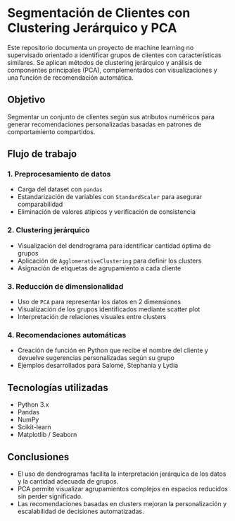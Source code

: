# Segmentación de Clientes con Clustering Jerárquico y PCA

Este repositorio documenta un proyecto de machine learning no supervisado orientado a identificar grupos de clientes con características similares. Se aplican métodos de clustering jerárquico y análisis de componentes principales (PCA), complementados con visualizaciones y una función de recomendación automática.

## Objetivo

Segmentar un conjunto de clientes según sus atributos numéricos para generar recomendaciones personalizadas basadas en patrones de comportamiento compartidos.

## Flujo de trabajo

### 1. Preprocesamiento de datos
- Carga del dataset con `pandas`
- Estandarización de variables con `StandardScaler` para asegurar comparabilidad
- Eliminación de valores atípicos y verificación de consistencia

### 2. Clustering jerárquico
- Visualización del dendrograma para identificar cantidad óptima de grupos
- Aplicación de `AgglomerativeClustering` para definir los clusters
- Asignación de etiquetas de agrupamiento a cada cliente

### 3. Reducción de dimensionalidad
- Uso de `PCA` para representar los datos en 2 dimensiones
- Visualización de los grupos identificados mediante scatter plot
- Interpretación de relaciones visuales entre clusters

### 4. Recomendaciones automáticas
- Creación de función en Python que recibe el nombre del cliente y devuelve sugerencias personalizadas según su grupo
- Ejemplos desarrollados para Salomé, Stephania y Lydia

## Tecnologías utilizadas

- Python 3.x  
- Pandas  
- NumPy  
- Scikit-learn  
- Matplotlib / Seaborn

## Conclusiones

- El uso de dendrogramas facilita la interpretación jerárquica de los datos y la cantidad adecuada de grupos.
- PCA permite visualizar agrupamientos complejos en espacios reducidos sin perder significado.
- Las recomendaciones basadas en clusters mejoran la personalización y escalabilidad de decisiones automatizadas.
